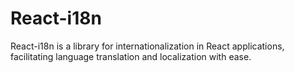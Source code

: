 # React-i18n
React-i18n is a library for internationalization in React applications, facilitating language translation and localization with ease.
